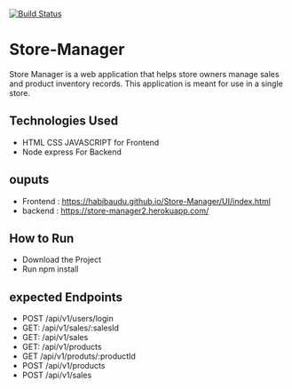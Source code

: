 [![Build Status](https://travis-ci.org/habibaudu/Store-Manager.svg?branch=master)](https://travis-ci.org/habibaudu/Store-Manager)



# Store-Manager
Store Manager is a web application that helps store owners manage sales and product inventory records. This application is meant for use in a single store.

## Technologies Used


   - HTML CSS JAVASCRIPT for Frontend  
   - Node express For Backend 

## ouputs

  - Frontend : https://habibaudu.github.io/Store-Manager/UI/index.html
  - backend : https://store-manager2.herokuapp.com/
   

## How to Run
   - Download the Project
   - Run  npm install  


 ## expected Endpoints
 - POST /api/v1/users/login
 - GET: /api/v1/sales/:salesId
 - GET: /api/v1/sales
 - GET: /api/v1/products
 - GET /api/v1/produts/:productId
 - POST /api/v1/products
 - POST /api/v1/sales
 
